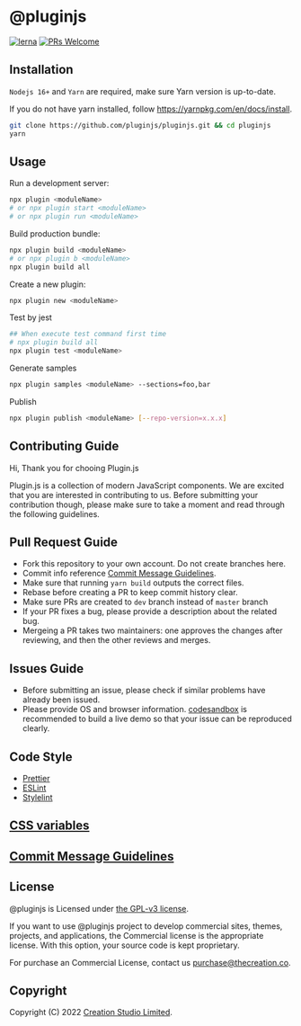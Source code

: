 # @pluginjs

[![lerna](https://img.shields.io/badge/maintained%20with-lerna-cc00ff.svg)](https://lernajs.io/)
[![PRs Welcome](https://img.shields.io/badge/PRs-welcome-brightgreen.svg?style=flat-square)](http://makeapullrequest.com) 

## Installation
`Nodejs 16+` and `Yarn` are required, make sure Yarn version is up-to-date.

If you do not have yarn installed, follow https://yarnpkg.com/en/docs/install.

```sh
git clone https://github.com/pluginjs/pluginjs.git && cd pluginjs
yarn
```

## Usage

Run a development server:

```sh
npx plugin <moduleName>
# or npx plugin start <moduleName>
# or npx plugin run <moduleName>
```

Build production bundle:

```sh
npx plugin build <moduleName>
# or npx plugin b <moduleName>
npx plugin build all
```

Create a new plugin:

```sh
npx plugin new <moduleName>
```

Test by jest

```sh
## When execute test command first time
# npx plugin build all
npx plugin test <moduleName>
```

Generate samples

```sh
npx plugin samples <moduleName> --sections=foo,bar
```

Publish

```sh
npx plugin publish <moduleName> [--repo-version=x.x.x]
```

## Contributing Guide

Hi, Thank you for chooing Plugin.js

Plugin.js is a collection of modern JavaScript components.
We are excited that you are interested in contributing to us. Before submitting your contribution though, please make sure to take a moment and read through the following guidelines.

## Pull Request Guide

- Fork this repository to your own account. Do not create branches here.
- Commit info reference [Commit Message Guidelines](COMMITMESSAGE.md).
- Make sure that running `yarn build` outputs the correct files.
- Rebase before creating a PR to keep commit history clear.
- Make sure PRs are created to `dev` branch instead of `master` branch
- If your PR fixes a bug, please provide a description about the related bug.
- Mergeing a PR takes two maintainers: one approves the changes after reviewing, and then the other reviews and merges.

## Issues Guide

- Before submitting an issue, please check if similar problems have already been issued.
- Please provide OS and browser information. [codesandbox](https://codesandbox.io/) is recommended to build a live demo so that your issue can be reproduced clearly.

## Code Style

- [Prettier](https://prettier.io/)
- [ESLint](https://eslint.org/)
- [Stylelint](https://stylelint.io)

## [CSS variables](CSSVARIABLES.md)

## [Commit Message Guidelines](COMMITMESSAGE.md)

## License

@pluginjs is Licensed under [the GPL-v3 license](LICENSE).

If you want to use @pluginjs project to develop commercial sites, themes, projects, and applications, the Commercial license is the appropriate license. With this option, your source code is kept proprietary.

For purchase an Commercial License, contact us purchase@thecreation.co.

## Copyright

Copyright (C) 2022 [Creation Studio Limited](creationstudio.com).